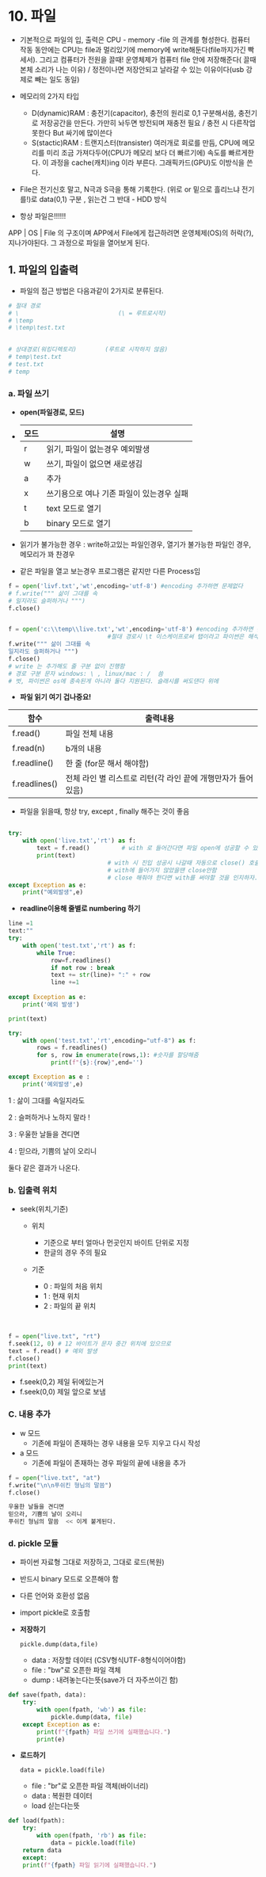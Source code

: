 # 10. 파일

- 기본적으로 파일의 입, 출력은 CPU - memory -file 의 관계를 형성한다. 컴퓨터 작동 동안에는 CPU는 file과 멀리있기에 memory에 write해둔다(file까지가긴 빡세서). 그리고 컴퓨터가 전원을 끌때! 운영체제가  컴퓨터 file 안에 저장해준다( 끌때 본체 소리가 나는 이유) / 정전이나면 저장안되고 날라갈 수 있는 이유이다(usb 강제로 빼는 일도 동일)

- 메모리의 2가지 타입

  - D(dynamic)RAM : 충전기(capacitor), 충전의 원리로 0,1 구분해서씀,  충전기로 저장공간을 만든다. 가만히 놔두면 방전되며 재충전 필요 / 충전 시 다른작업 못한다 But 싸기에 많이쓴다
  - S(stactic)RAM : 트랜지스터(transister) 여러개로 회로를 만듬, CPU에 메모리를 미리 조금 가져다두어(CPU가 메모리 보다 더 빠르기에) 속도를 빠르게한다. 이 과정을 cache(캐치)ing 이라 부른다. 그래픽카드(GPU)도 이방식을 쓴다.

- File은 전기신호 말고, N극과 S극을 통해 기록한다. (위로 or 밑으로 흘리느냐 전기를!)로 data(0,1) 구분 , 읽는건 그 반대 - HDD 방식 

-  항상 파일은!!!!!!

  APP | OS | File  의 구조이며 APP에서 File에게 접근하려면 운영체제(OS)의 허락(?), 지나가야된다. 그 과정으로 파일을 열어보게 된다.

  

## 1. 파일의 입출력

- 파일의 접근 방법은 다음과같이 2가지로 분류된다.

```python
# 절대 경로
# \                            (\ = 루트로시작)
# \temp
# \temp\test.txt
    

# 상대경로(워킹디렉토리)        (루트로 시작하지 않음)
# temp\test.txt
# test.txt
# temp
```



### a. 파일 쓰기

- **open(파일경로, 모드)**

- | 모드 | 설명                                      |
  | ---- | ----------------------------------------- |
  | r    | 읽기, 파일이 없는경우 예외발생            |
  | w    | 쓰기, 파일이 없으면 새로생김              |
  | a    | 추가                                      |
  | x    | 쓰기용으로 여나 기존 파일이 있는경우 실패 |
  | t    | text 모드로 열기                          |
  | b    | binary 모드로 열기                        |

- 읽기가 불가능한 경우 :  write하고있는 파일인경우, 열기가 불가능한 파일인 경우,  메모리가 꽈 찬경우
- 같은 파일을 열고 보는경우 프로그램은 같지만 다른 Process임

```python
f = open('livf.txt','wt',encoding='utf-8') #encoding 추가하면 문제없다
# f.write(""" 삶이 그대를 속
# 일지라도 슬퍼하거나 """)
f.close()


f = open('c:\\temp\\live.txt','wt',encoding='utf-8') #encoding 추가하면 문제없다
  							#절대 경로시 \t 이스케이프로써 탭이라고 파이썬은 해석한다. 그래서 두개를써줘야댐
f.write(""" 삶이 그대를 속        
일지라도 슬퍼하거나 """)
f.close()
# write 는 추가해도 줄 구분 없이 진행함
# 경로 구분 문자 windows: \ , linux/mac : /  씀
# 벗, 파이썬은 os에 종속된게 아니라 둘다 지원된다. 슬래시를 써도댄다 위에
```



- **파일 읽기 여기 겁나중요!**

| 함수          | 출력내용                                                     |
| ------------- | ------------------------------------------------------------ |
| f.read()      | 파일 전체 내용                                               |
| f.read(n)     | b개의 내용                                                   |
| f.readline()  | 한 줄 (for문 해서 해야함)                                    |
| f.readlines() | 전체 라인 별 리스트로 리턴(각 라인 끝에 개행만자가 들어있음) |

- 파일을 읽을때, 항상 try, except , finally 해주는 것이 좋음

```python

try:
    with open('live.txt','rt') as f:
        text = f.read()         # with 로 들어간다면 파일 open에 성공할 수 있다.
        print(text)
                            # with 시 진입 성공시 나갈때 자동으로 close() 호출 해준다 
                            # with에 들어가지 않았을땐 close안함 
                            # close 해줘야 한다면 with를 써야할 것을 인지하자.
except Exception as e:
    print("예외발생",e)
```





- **readline이용해  줄별로 numbering 하기**

```python
line =1
text:""
try:
    with open('test.txt','rt') as f:
        while True:
            row=f.readlines()
            if not row : break
            text += str(line)+ ":" + row
            line +=1
    
except Exception as e:
    print('예외 발생')

print(text)
```

```python
try:
    with open('test.txt','rt',encoding="utf-8") as f:
        rows = f.readlines()
        for s, row in enumerate(rows,1): #숫자를 할당해줌
            print(f"{s}:{row}",end='')

except Exception as e :
    print('예외발생',e)
```

1 : 삶이 그대를 속일지라도 

2 : 슬퍼하거나 노하지 말라 ! 

3 : 우울한 날들을 견디면 

4 : 믿으라, 기쁨의 날이 오리니

둘다 같은 결과가 나온다.



### b. 입출력 위치

- seek(위치,기준)

  - 위치

    - 기준으로 부터 얼마나 먼곳인지 바이트 단위로 지정
    - 한글의 경우 주의 필요

  - 기준

    - 0 : 파일의 처음 위치
    - 1 : 현재 위치
    - 2 : 파일의 끝 위치

    ​	

```python
f = open("live.txt", "rt")
f.seek(12, 0) # 12 바이트가 문자 중간 위치에 있으므로
text = f.read() # 예외 발생
f.close()
print(text)
```

- f.seek(0,2)  제일 뒤에있는거
- f.seek(0,0) 제일 앞으로 보냄



### C. 내용 추가

- w 모드
  - 기존에 파일이 존재하는 경우 내용을 모두 지우고 다시 작성
- a 모드
  - 기존에 파일이 존재하는 경우 파일의 끝에 내용을 추가

```python
f = open("live.txt", "at")
f.write("\n\n푸쉬킨 형님의 말씀")
f.close()

우울한 날들을 견디면
믿으라, 기쁨의 날이 오리니
푸쉬킨 형님의 말씀  << 이게 붙게된다.
```

### d. pickle 모듈

- 파이썬 자료형 그대로 저장하고, 그대로 로드(복원)
- 반드시 binary 모드로 오픈해야 함
- 다른 언어와 호환성 없음
- import pickle로 호출함



- **저장하기**

  `pickle.dump(data,file)`

  - data : 저장할 데이터 (CSV형식UTF-8형식이어야함)
  - file : "bw"로 오픈한 파일 객체
  - dump : 내려놓는다는뜻(save가 더 자주쓰이긴 함)

```python
def save(fpath, data):
	try:
		with open(fpath, 'wb') as file:
			pickle.dump(data, file)
	except Exception as e:
		print(f"{fpath} 파일 쓰기에 실패했습니다.")
		print(e)
```



- **로드하기**

  `data = pickle.load(file)`

  - file : "br"로 오픈한 파일 객체(바이너리)
  - data : 복원한 데이터 
  - load 싣는다는뜻

```python
def load(fpath):
	try:
		with open(fpath, 'rb') as file:
			data = pickle.load(file)
	return data
	except:
	print(f"{fpath} 파일 읽기에 실패했습니다.")
    
```

